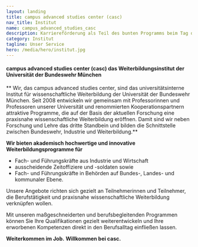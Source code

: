 ```yaml
---
layout: landing
title: campus advanced studies center (casc)
nav_title: Institut
name: campus_advanced_studies_casc
description: Karriereförderung als Teil des bunten Programms beim Tag der offenen Tür auf dem Campus der Universität der Bundeswehr München am 11. Juni 2016.
category: Institut
tagline: Unser Service
hero: /media/hero/institut.jpg
---
```


#### campus advanced studies center (casc) das Weiterbildungsinstitut der Universität der Bundeswehr München

** Wir, das campus advanced studies center, sind das universitätsinterne Institut für wissenschaftliche Weiterbildung der Universität der Bundeswehr München. Seit 2008 entwickeln wir gemeinsam mit Professorinnen und Professoren unserer Universität und renommierten Kooperationspartnern attraktive Programme, die auf der Basis der aktuellen Forschung eine praxisnahe wissenschaftliche Weiterbildung eröffnen. Damit sind wir neben Forschung und Lehre das dritte Standbein und bilden die Schnittstelle zwischen Bundeswehr, Industrie und Weiterbildung.**

**Wir bieten akademisch hochwertige und innovative Weiterbildungsprogramme für** 

* Fach- und Führungskräfte aus Industrie und Wirtschaft 
* ausscheidende Zeitoffiziere und -soldaten sowie
* Fach- und Führungskräfte in Behörden auf Bundes-, Landes- und kommunaler Ebene.

Unsere Angebote richten sich gezielt an Teilnehmerinnen und Teilnehmer, die Berufstätigkeit und praxisnahe wissenschaftliche Weiterbildung verknüpfen wollen.

Mit unseren maßgeschneiderten und berufsbegleitenden Programmen können Sie Ihre Qualifikationen gezielt weiterentwickeln und Ihre erworbenen Kompetenzen direkt in den Berufsalltag einfließen lassen.


**Weiterkommen im Job.**
**Willkommen bei casc.**